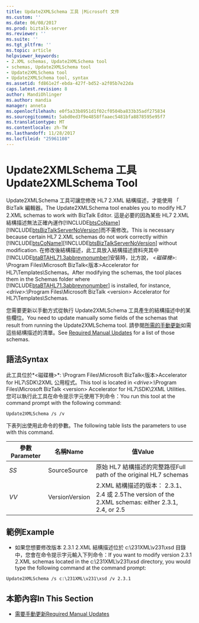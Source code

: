 ```yaml
---
title: Update2XMLSchema 工具 |Microsoft 文件
ms.custom: ''
ms.date: 06/08/2017
ms.prod: biztalk-server
ms.reviewer: ''
ms.suite: ''
ms.tgt_pltfrm: ''
ms.topic: article
helpviewer_keywords:
- 2.XML schemas, Update2XMLSchema tool
- schemas, Update2XMLSchema tool
- Update2XMLSchema tool
- Update2XMLSchema tool, syntax
ms.assetid: fd861e2f-ebda-427f-bd52-a2f05b7e22da
caps.latest.revision: 8
author: MandiOhlinger
ms.author: mandia
manager: anneta
ms.openlocfilehash: e0f5a33b8951d1f02cf0504ba833b35adf275834
ms.sourcegitcommit: 5abd0ed3f9e4858ffaaec5481bfa8878595e95f7
ms.translationtype: MT
ms.contentlocale: zh-TW
ms.lasthandoff: 11/28/2017
ms.locfileid: "25961108"
---
```

# <a name="update2xmlschema-tool"></a><span data-ttu-id="bfae9-102">Update2XMLSchema 工具</span><span class="sxs-lookup"><span data-stu-id="bfae9-102">Update2XMLSchema Tool</span></span>
<span data-ttu-id="bfae9-103">Update2XMLSchema 工具可讓您修改 HL7 2.XML 結構描述，才能使用 「 BizTalk 編輯器。</span><span class="sxs-lookup"><span data-stu-id="bfae9-103">The Update2XMLSchema tool enables you to modify HL7 2.XML schemas to work with BizTalk Editor.</span></span> <span data-ttu-id="bfae9-104">這是必要的因為某些 HL7 2.XML 結構描述無法正確內運作[!INCLUDE[btsCoName](../../includes/btsconame-md.md)][!INCLUDE[btsBizTalkServerNoVersion](../../includes/btsbiztalkservernoversion-md.md)]而不需修改。</span><span class="sxs-lookup"><span data-stu-id="bfae9-104">This is necessary because certain HL7 2.XML schemas do not work correctly within [!INCLUDE[btsCoName](../../includes/btsconame-md.md)][!INCLUDE[btsBizTalkServerNoVersion](../../includes/btsbiztalkservernoversion-md.md)] without modification.</span></span> <span data-ttu-id="bfae9-105">在修改後結構描述，此工具放入結構描述資料夾其中[!INCLUDE[btaBTAHL71.3abbrevnonumber](../../includes/btabtahl71-3abbrevnonumber-md.md)]安裝時，比方說， *\<磁碟機\>*: \Program Files\Microsoft BizTalk\<版本\>Accelerator for HL7\Templates\Schemas。</span><span class="sxs-lookup"><span data-stu-id="bfae9-105">After modifying the schemas, the tool places them in the Schemas folder where [!INCLUDE[btaBTAHL71.3abbrevnonumber](../../includes/btabtahl71-3abbrevnonumber-md.md)] is installed, for instance, *\<drive\>*:\Program Files\Microsoft BizTalk \<version\> Accelerator for HL7\Templates\Schemas.</span></span>  
  
 <span data-ttu-id="bfae9-106">您需要更新以手動方式從執行 Update2XMLSchema 工具產生的結構描述中的某些欄位。</span><span class="sxs-lookup"><span data-stu-id="bfae9-106">You need to update manually some fields of the schemas that result from running the Update2XMLSchema tool.</span></span> <span data-ttu-id="bfae9-107">請參閱[所需的手動更新](../../adapters-and-accelerators/accelerator-hl7/required-manual-updates.md)如需這些結構描述的清單。</span><span class="sxs-lookup"><span data-stu-id="bfae9-107">See [Required Manual Updates](../../adapters-and-accelerators/accelerator-hl7/required-manual-updates.md) for a list of those schemas.</span></span>  
  
## <a name="syntax"></a><span data-ttu-id="bfae9-108">語法</span><span class="sxs-lookup"><span data-stu-id="bfae9-108">Syntax</span></span>  
 <span data-ttu-id="bfae9-109">此工具位於*\<磁碟機\>*: \Program Files\Microsoft BizTalk\<版本\>Accelerator for HL7\SDK\2XML 公用程式。</span><span class="sxs-lookup"><span data-stu-id="bfae9-109">This tool is located in *\<drive\>*:\Program Files\Microsoft BizTalk \<version\> Accelerator for HL7\SDK\2XML Utilities.</span></span> <span data-ttu-id="bfae9-110">您可以執行此工具在命令提示字元使用下列命令：</span><span class="sxs-lookup"><span data-stu-id="bfae9-110">You run this tool at the command prompt with the following command:</span></span>  
  
```  
Update2XMLSchema /s /v  
```  
  
 <span data-ttu-id="bfae9-111">下表列出使用此命令的參數。</span><span class="sxs-lookup"><span data-stu-id="bfae9-111">The following table lists the parameters to use with this command.</span></span>  
  
|<span data-ttu-id="bfae9-112">參數</span><span class="sxs-lookup"><span data-stu-id="bfae9-112">Parameter</span></span>|<span data-ttu-id="bfae9-113">名稱</span><span class="sxs-lookup"><span data-stu-id="bfae9-113">Name</span></span>|<span data-ttu-id="bfae9-114">值</span><span class="sxs-lookup"><span data-stu-id="bfae9-114">Value</span></span>|  
|---------------|----------|-----------|  
|<span data-ttu-id="bfae9-115">*S*</span><span class="sxs-lookup"><span data-stu-id="bfae9-115">*S*</span></span>|<span data-ttu-id="bfae9-116">Source</span><span class="sxs-lookup"><span data-stu-id="bfae9-116">Source</span></span>|<span data-ttu-id="bfae9-117">原始 HL7 結構描述的完整路徑</span><span class="sxs-lookup"><span data-stu-id="bfae9-117">Full path of the original HL7 schemas</span></span>|  
|<span data-ttu-id="bfae9-118">*V*</span><span class="sxs-lookup"><span data-stu-id="bfae9-118">*V*</span></span>|<span data-ttu-id="bfae9-119">Version</span><span class="sxs-lookup"><span data-stu-id="bfae9-119">Version</span></span>|<span data-ttu-id="bfae9-120">2.XML 結構描述的版本： 2.3.1、 2.4 或 2.5</span><span class="sxs-lookup"><span data-stu-id="bfae9-120">The version of the 2.XML schemas:  either 2.3.1, 2.4, or 2.5</span></span>|  
  
## <a name="example"></a><span data-ttu-id="bfae9-121">範例</span><span class="sxs-lookup"><span data-stu-id="bfae9-121">Example</span></span>  
  
-   <span data-ttu-id="bfae9-122">如果您想要修改版本 2.3.1 2.XML 結構描述位於 c:\231XML\v231\xsd 目錄中，您會在命令提示字元輸入下列命令：</span><span class="sxs-lookup"><span data-stu-id="bfae9-122">If you want to modify version 2.3.1 2.XML schemas located in the c:\231XML\v231\xsd directory, you would type the following command at the command prompt:</span></span>  
  
```  
Update2XMLSchema /s c:\231XML\v231\xsd /v 2.3.1  
```  
  
## <a name="in-this-section"></a><span data-ttu-id="bfae9-123">本節內容</span><span class="sxs-lookup"><span data-stu-id="bfae9-123">In This Section</span></span>  
  
-   [<span data-ttu-id="bfae9-124">需要手動更新</span><span class="sxs-lookup"><span data-stu-id="bfae9-124">Required Manual Updates</span></span>](../../adapters-and-accelerators/accelerator-hl7/required-manual-updates.md)